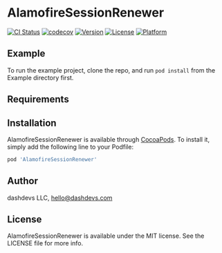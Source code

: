 # AlamofireSessionRenewer

[![CI Status](https://img.shields.io/travis/dashdevs/AlamofireSessionRenewer.svg?style=flat)](https://travis-ci.com/dashdevs/AlamofireSessionRenewer)
[![codecov](https://codecov.io/gh/dashdevs/AlamofireSessionRenewer/branch/master/graph/badge.svg)](https://codecov.io/gh/dashdevs/AlamofireSessionRenewer)
[![Version](https://img.shields.io/cocoapods/v/AlamofireSessionRenewer.svg?style=flat)](https://cocoapods.org/pods/AlamofireSessionRenewer)
[![License](https://img.shields.io/cocoapods/l/AlamofireSessionRenewer.svg?style=flat)](https://cocoapods.org/pods/AlamofireSessionRenewer)
[![Platform](https://img.shields.io/cocoapods/p/AlamofireSessionRenewer.svg?style=flat)](https://cocoapods.org/pods/AlamofireSessionRenewer)

## Example

To run the example project, clone the repo, and run `pod install` from the Example directory first.

## Requirements

## Installation

AlamofireSessionRenewer is available through [CocoaPods](https://cocoapods.org). To install
it, simply add the following line to your Podfile:

```ruby
pod 'AlamofireSessionRenewer'
```

## Author

dashdevs LLC, hello@dashdevs.com

## License

AlamofireSessionRenewer is available under the MIT license. See the LICENSE file for more info.
